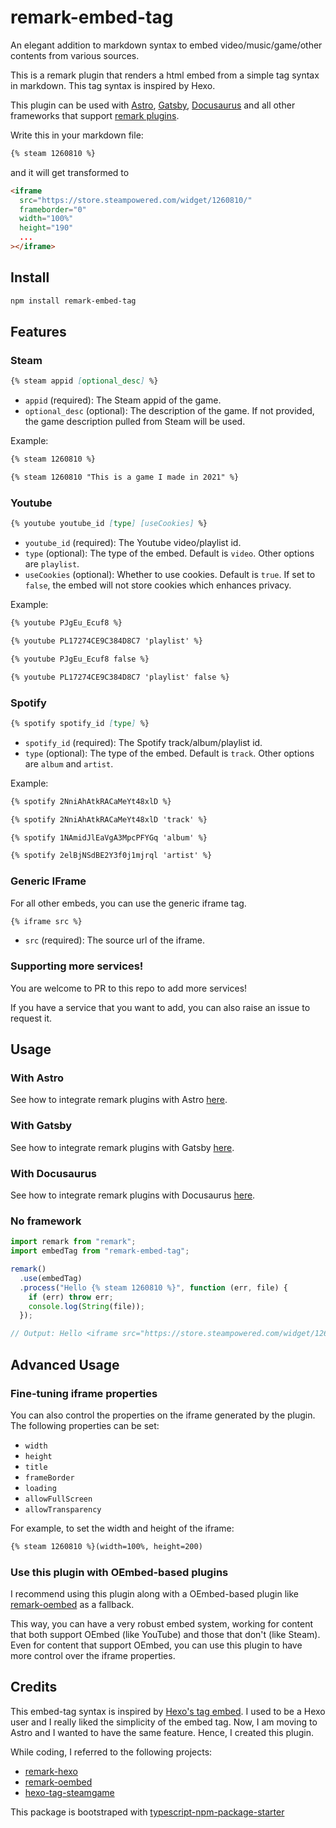# remark-embed-tag

An elegant addition to markdown syntax to embed video/music/game/other contents from various sources.

This is a remark plugin that renders a html embed from a simple tag syntax in markdown. This tag syntax is inspired by Hexo.

This plugin can be used with [Astro](https://docs.astro.build/en/guides/markdown-content/#markdown-plugins), [Gatsby](https://www.gatsbyjs.com/tutorial/remark-plugin-tutorial/), [Docusaurus](https://docusaurus.io/docs/next/markdown-features/plugins) and all other frameworks that support [remark plugins](https://github.com/remarkjs/remark#plugins).

Write this in your markdown file:

```markdown
{% steam 1260810 %}
```

and it will get transformed to

```html
<iframe
  src="https://store.steampowered.com/widget/1260810/"
  frameborder="0"
  width="100%"
  height="190"
  ...
></iframe>
```

## Install

```bash
npm install remark-embed-tag
```

## Features

### Steam

```markdown
{% steam appid [optional_desc] %}
```

- `appid` (required): The Steam appid of the game.
- `optional_desc` (optional): The description of the game. If not provided, the game description pulled from Steam will be used.

Example:

```markdown
{% steam 1260810 %}

{% steam 1260810 "This is a game I made in 2021" %}
```

### Youtube

```markdown
{% youtube youtube_id [type] [useCookies] %}
```

- `youtube_id` (required): The Youtube video/playlist id.
- `type` (optional): The type of the embed. Default is `video`. Other options are `playlist`.
- `useCookies` (optional): Whether to use cookies. Default is `true`. If set to `false`, the embed will not store cookies which enhances privacy.

Example:

```markdown
{% youtube PJgEu_Ecuf8 %}

{% youtube PL17274CE9C384D8C7 'playlist' %}

{% youtube PJgEu_Ecuf8 false %}

{% youtube PL17274CE9C384D8C7 'playlist' false %}
```

### Spotify

```markdown
{% spotify spotify_id [type] %}
```

- `spotify_id` (required): The Spotify track/album/playlist id.
- `type` (optional): The type of the embed. Default is `track`. Other options are `album` and `artist`.

Example:

```markdown
{% spotify 2NniAhAtkRACaMeYt48xlD %}

{% spotify 2NniAhAtkRACaMeYt48xlD 'track' %}

{% spotify 1NAmidJlEaVgA3MpcPFYGq 'album' %}

{% spotify 2elBjNSdBE2Y3f0j1mjrql 'artist' %}
```

### Generic IFrame

For all other embeds, you can use the generic iframe tag.

```markdown
{% iframe src %}
```

- `src` (required): The source url of the iframe.

### Supporting more services!

You are welcome to PR to this repo to add more services!

If you have a service that you want to add, you can also raise an issue to request it.

## Usage

### With Astro

See how to integrate remark plugins with Astro [here](https://docs.astro.build/en/guides/markdown-content/#markdown-plugins).

### With Gatsby

See how to integrate remark plugins with Gatsby [here](https://www.gatsbyjs.com/tutorial/remark-plugin-tutorial/).

### With Docusaurus

See how to integrate remark plugins with Docusaurus [here](https://docusaurus.io/docs/next/markdown-features/plugins).

### No framework

```javascript
import remark from "remark";
import embedTag from "remark-embed-tag";

remark()
  .use(embedTag)
  .process("Hello {% steam 1260810 %}", function (err, file) {
    if (err) throw err;
    console.log(String(file));
  });

// Output: Hello <iframe src="https://store.steampowered.com/widget/1260810/" frameborder="0" height="190"></iframe>
```

## Advanced Usage

### Fine-tuning iframe properties

You can also control the properties on the iframe generated by the plugin. The following properties can be set:

- `width`
- `height`
- `title`
- `frameBorder`
- `loading`
- `allowFullScreen`
- `allowTransparency`

For example, to set the width and height of the iframe:

```markdown
{% steam 1260810 %}(width=100%, height=200)
```

### Use this plugin with OEmbed-based plugins

I recommend using this plugin along with a OEmbed-based plugin like [remark-oembed](https://github.com/sergioramos/remark-oembed) as a fallback.

This way, you can have a very robust embed system, working for content that both support OEmbed (like YouTube) and those that don't (like Steam). Even for content that support OEmbed, you can use this plugin to have more control over the iframe properties.

## Credits

This embed-tag syntax is inspired by [Hexo's tag embed](https://github.com/hexojs/hexo-tag-embed). I used to be a Hexo user and I really liked the simplicity of the embed tag. Now, I am moving to Astro and I wanted to have the same feature. Hence, I created this plugin.

While coding, I referred to the following projects:

- [remark-hexo](https://github.com/bennycode/remark-hexo)
- [remark-oembed](https://github.com/sergioramos/remark-oembed)
- [hexo-tag-steamgame](https://github.com/HCLonely/hexo-tag-steamgame)

This package is bootstraped with [typescript-npm-package-starter](https://github.com/el3um4s/typescript-npm-package-starter)
